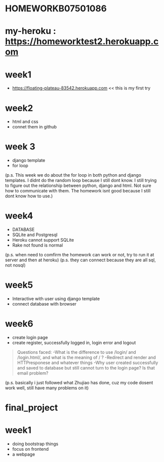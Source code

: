 
# HOMEWORKB07501086

# my-heroku : https://homeworktest2.herokuapp.com

# week1
- https://floating-plateau-83542.herokuapp.com
  << this is my first try

# week2
- html and css
- connet them in github

# week 3
- django template
- for loop

(p.s. This week we do about the for loop in both python and django templates.
I didnt do the random loop because I still dont know.
I still trying to figure out the relationship between python, django and html. 
Not sure how to communicate with them.
The homework isnt good because I still dont know how to use.)

# week4
- DATABASE
- SQLite and Postgresql
- Heroku cannot support SQLite
- Rake not found is normal

(p.s. when need to comfirm the homework can work or not, try to run it at server and then at heroku)
(p.s. they can connect because they are all sql, not nosql)

# week5
- Interactive with user using django template
- connect database with browser

# week6
- create login page
- create register, successfully logged in, login error and logout
>Questions faced:
>-What is the difference to use /login/ and /login.html/, and what is the meaning of / ?
>-Redirect and render and HTTPresponese and whatever things
>-Why user created successfully and saved to database but still cannot turn to the login page? Is that email problem?

(p.s. basically i just followed what Zhujiao has done, cuz my code dosent work well, still have many problems on it)

# final_project
# week1
- doing bootstrap things
- focus on frontend
- a webpage

